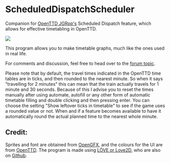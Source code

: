 # ScheduledDispatchScheduler
Companion for [OpenTTD JGRpp's](https://github.com/JGRennison/OpenTTD-patches/releases) Scheduled Dispatch feature, which allows for effective timetabling in OpenTTD.

![](https://i.imgur.com/0JU979c.png)

This program allows you to make timetable graphs, much like the ones used in real life.

For comments and discussion, feel free to head over to the [forum topic](https://www.tt-forums.net/viewtopic.php?t=89538).

Please note that by default, the travel times indicated in the OpenTTD time tables are in ticks, and then rounded to the nearest minute. So when it says "travelling for 2 minutes" this can mean that the train actually travels for 1 minute and 30 seconds. Because of this I advise you to reset the times manually after using automate, autofill or any other form of automatic timetable filling and double clicking and then pressing enter. You can choose the setting "Show leftover ticks in timetable" to see if the game uses a rounded value or not. When and if a feature becomes available to have it automatically round the actual planned time to the nearest whole minute.

## Credit:
Sprites and font are obtained from [OpenGFX](https://github.com/OpenTTD/OpenGFX), and the colours for the UI are from [OpenTTD](https://github.com/OpenTTD/OpenTTD).
The program is made using [LÖVE or Love2D](https://love2d.org/), who are also on [Github](https://github.com/love2d/love).
